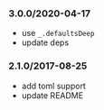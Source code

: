 ### 3.0.0/2020-04-17

- use `_.defaultsDeep`
- update deps

### 2.1.0/2017-08-25

- add toml support
- update README
